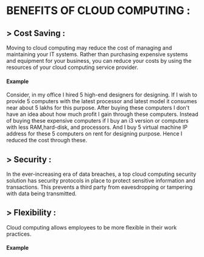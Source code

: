 # BENEFITS OF CLOUD COMPUTING :
## >  Cost Saving :
 Moving to cloud computing may reduce the cost of managing and maintaining your IT systems. 
 Rather than purchasing expensive systems and equipment for your business, you can reduce your costs by using the resources of your cloud computing service provider. 
 #### Example
 Consider, in my office I hired 5 high-end designers for designing.
 If I wish to provide 5 computers with the latest processor and latest model it consumes near about 5 lakhs for this purpose. 
 After buying these computers I don't have an idea about how much profit I gain through these computers. Instead of buying these expensive computers if I buy an i3 version or computers with less RAM,hard-disk, and processors. And I  buy 5 virtual machine  IP address for these 5 computers on rent for designing purpose.
 Hence I reduced the cost through these.
 
 ## > Security :
 In the ever-increasing era of data breaches, a top cloud computing security solution has security protocols in place to protect sensitive information and transactions. 
 This prevents a third party from eavesdropping or tampering with data being transmitted.
 
 ## > Flexibility :
 Cloud computing allows employees to be more flexible in their work practices.
 #### Example
